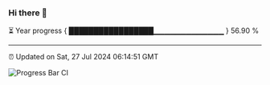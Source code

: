 ### Hi there 👋

⏳ Year progress { █████████████████▁▁▁▁▁▁▁▁▁▁▁▁▁ } 56.90 %

---

⏰ Updated on Sat, 27 Jul 2024 06:14:51 GMT

![Progress Bar CI](https://github.com/liununu/liununu/workflows/Progress%20Bar%20CI/badge.svg)
